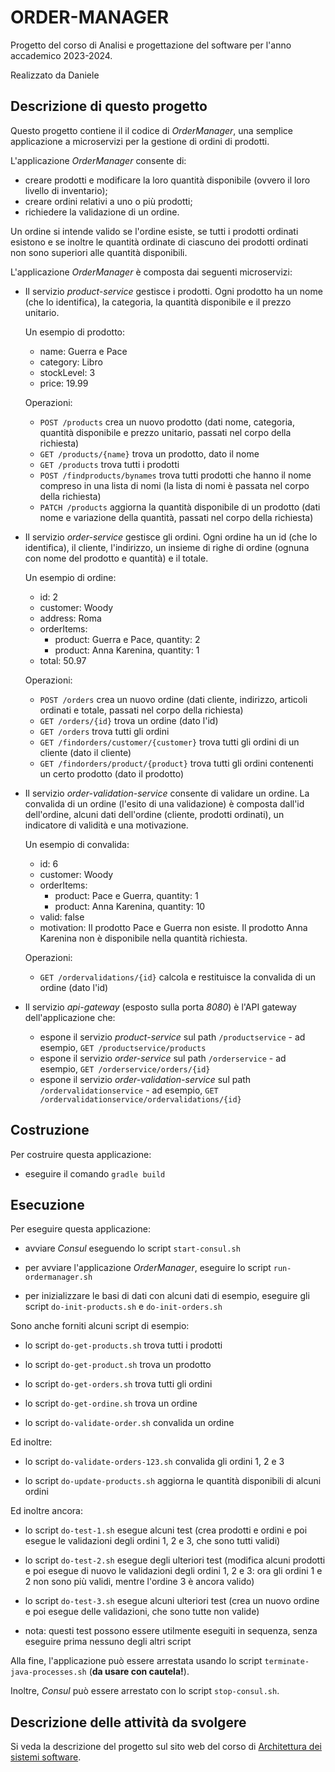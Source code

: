 # ORDER-MANAGER

Progetto del corso di Analisi e progettazione del software per l'anno accademico 2023-2024. 

Realizzato da Daniele

## Descrizione di questo progetto 

Questo progetto contiene il il codice di *OrderManager*, una semplice applicazione a microservizi per la gestione di ordini di prodotti. 

L'applicazione *OrderManager* consente di: 
* creare prodotti e modificare la loro quantità disponibile (ovvero il loro livello di inventario);
* creare ordini relativi a uno o più prodotti; 
* richiedere la validazione di un ordine. 

Un ordine si intende valido se l'ordine esiste, se tutti i prodotti ordinati esistono 
e se inoltre le quantità ordinate di ciascuno dei prodotti ordinati non sono superiori alle quantità disponibili. 


L'applicazione *OrderManager* è composta dai seguenti microservizi: 

* Il servizio *product-service* gestisce i prodotti. 
  Ogni prodotto ha un nome (che lo identifica), la categoria, la quantità disponibile e il prezzo unitario. 
  
  Un esempio di prodotto: 
  * name: Guerra e Pace
  * category: Libro 
  * stockLevel: 3
  * price: 19.99
  
  Operazioni: 
  * `POST /products` crea un nuovo prodotto (dati nome, categoria, quantità disponibile e prezzo unitario, passati nel corpo della richiesta)
  * `GET /products/{name}` trova un prodotto, dato il nome 
  * `GET /products` trova tutti i prodotti 
  * `POST /findproducts/bynames` trova tutti prodotti che hanno il nome compreso in una lista di nomi (la lista di nomi è passata nel corpo della richiesta) 
  * `PATCH /products` aggiorna la quantità disponibile di un prodotto (dati nome e variazione della quantità, passati nel corpo della richiesta) 
  
* Il servizio *order-service* gestisce gli ordini. 
  Ogni ordine ha un id (che lo identifica), il cliente, l'indirizzo, un insieme di righe di ordine (ognuna con nome del prodotto e quantità) e il totale. 
  
  Un esempio di ordine: 
  * id: 2
  * customer: Woody
  * address: Roma 
  * orderItems: 
    * product: Guerra e Pace, quantity: 2
    * product: Anna Karenina, quantity: 1
  * total: 50.97 

  Operazioni: 
  * `POST /orders` crea un nuovo ordine (dati cliente, indirizzo, articoli ordinati e totale, passati nel corpo della richiesta)
  * `GET /orders/{id}` trova un ordine (dato l'id) 
  * `GET /orders` trova tutti gli ordini  
  * `GET /findorders/customer/{customer}` trova tutti gli ordini di un cliente (dato il cliente)  
  * `GET /findorders/product/{product}` trova tutti gli ordini contenenti un certo prodotto (dato il prodotto)  

* Il servizio *order-validation-service* consente di validare un ordine. 
  La convalida di un ordine (l'esito di una validazione) è composta dall'id dell'ordine, alcuni dati dell'ordine (cliente, prodotti ordinati), un indicatore di validità e una motivazione. 
  
  Un esempio di convalida: 
  * id: 6
  * customer: Woody
  * orderItems: 
    * product: Pace e Guerra, quantity: 1
    * product: Anna Karenina, quantity: 10
  * valid: false 
  * motivation: Il prodotto Pace e Guerra non esiste. Il prodotto Anna Karenina non è disponibile nella quantità richiesta. 

  Operazioni: 
  * `GET /ordervalidations/{id}` calcola e restituisce la convalida di un ordine (dato l'id) 

* Il servizio *api-gateway* (esposto sulla porta *8080*) è l'API gateway dell'applicazione che: 
  * espone il servizio *product-service* sul path `/productservice` - ad esempio, `GET /productservice/products`
  * espone il servizio *order-service* sul path `/orderservice` - ad esempio, `GET /orderservice/orders/{id}`
  * espone il servizio *order-validation-service* sul path `/ordervalidationservice` - ad esempio, `GET /ordervalidationservice/ordervalidations/{id}`


## Costruzione 

Per costruire questa applicazione: 

* eseguire il comando `gradle build` 


## Esecuzione 

Per eseguire questa applicazione: 

* avviare *Consul* eseguendo lo script `start-consul.sh` 

* per avviare l'applicazione *OrderManager*, eseguire lo script `run-ordermanager.sh` 

* per inizializzare le basi di dati con alcuni dati di esempio, eseguire gli script `do-init-products.sh` e `do-init-orders.sh` 


Sono anche forniti alcuni script di esempio: 

* lo script `do-get-products.sh` trova tutti i prodotti 

* lo script `do-get-product.sh` trova un prodotto 

* lo script `do-get-orders.sh` trova tutti gli ordini 

* lo script `do-get-ordine.sh` trova un ordine 

* lo script `do-validate-order.sh` convalida un ordine 

Ed inoltre: 

* lo script `do-validate-orders-123.sh` convalida gli ordini 1, 2 e 3

* lo script `do-update-products.sh` aggiorna le quantità disponibili di alcuni ordini 

Ed inoltre ancora: 

* lo script `do-test-1.sh` esegue alcuni test (crea prodotti e ordini e poi esegue le validazioni degli ordini 1, 2 e 3, che sono tutti validi)

* lo script `do-test-2.sh` esegue degli ulteriori test (modifica alcuni prodotti e poi esegue di nuovo le validazioni degli ordini 1, 2 e 3: ora gli ordini 1 e 2 non sono più validi, mentre l'ordine 3 è ancora valido)

* lo script `do-test-3.sh` esegue alcuni ulteriori test (crea un nuovo ordine e poi esegue delle validazioni, che sono tutte non valide)

* nota: questi test possono essere utilmente eseguiti in sequenza, senza eseguire prima nessuno degli altri script  

Alla fine, l'applicazione può essere arrestata usando lo script `terminate-java-processes.sh` (**da usare con cautela!**). 

Inoltre, *Consul* può essere arrestato con lo script `stop-consul.sh`. 


## Descrizione delle attività da svolgere 

Si veda la descrizione del progetto sul sito web del corso di [Architettura dei sistemi software](http://cabibbo.inf.uniroma3.it/asw/).
